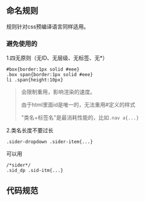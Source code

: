 ## 命名规则

规则针对css预编译语言同样适用。

### 避免使用的

1.四无原则（无ID、无层级、无标签、无\*）

```
#box{border:1px solid #eee} 
.box span{border:1px solid #eee}
li .span{height:10px}
```

> 会限制重用，影响渲染的速度。
>
> 由于html里面id是唯一的，无法重用\#定义的样式
>
> "类名+标签名"是最消耗性能的，比如`.nav a{...}`

2.类名长度不要过长

```
.sider-dropdown .sider-item{...}
```

可以用

```
/*sider*/
.sid_dp .sid-itm{...}
```

## 代码规范



